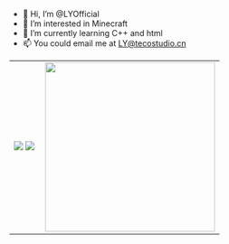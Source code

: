 - 👋 Hi, I’m @LYOfficial
- 👀 I’m interested in Minecraft
- 🌱 I’m currently learning C++ and html
- 📫 You could email me at LY@tecostudio.cn
<table>
  <tr>
    <td>
<img src="https://github-readme-stats.vercel.app/api?username=LYOfficial&show_icons=true&icon_color=E91E63&title_color=FB7299&hide_border=true&locale=cn" />
<img src="https://github-readme-stats.vercel.app/api/top-langs/?username=LYOfficial&layout=compact&title_color=000000&hide_border=true&locale=cn" />  </td>
    <td>
<img src="[https://avatars.githubusercontent.com/u/114839829?s=400&u=353410dc16860d09a4f72db9111ad42acbb8a1be&v=4](https://github.com/TecoStudio)" align="right" width="300"/> </td>
  </tr>
  </table>
<!---
LYOfficial/LYOfficial is a ✨ special ✨ repository because its `README.md` (this file) appears on your GitHub profile.
You can click the Preview link to take a look at your changes.
--->
